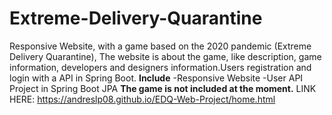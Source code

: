 # Extreme-Delivery-Quarantine
Responsive Website, with a game based on the 2020 pandemic (Extreme Delivery Quarantine), The website is about the game, like description, game information, developers and designers information.Users registration and login with a API in Spring Boot.
**Include**
-Responsive Website
-User API Project in Spring Boot JPA
**The game is not included at the moment.**
LINK HERE: https://andreslp08.github.io/EDQ-Web-Project/home.html
